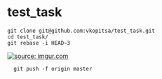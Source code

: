 # test_task

  ```
  git clone git@github.com:vkopitsa/test_task.git
  cd test_task/
  git rebase -i HEAD~3
  ```
  <a href="https://imgur.com/dSMY2V2"><img src="https://i.imgur.com/dSMY2V2.png" title="source: imgur.com" /></a>

```
  git push -f origin master
```

